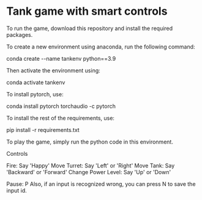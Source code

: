 # Tank game with smart controls


To run the game, download this repository and install the required packages.

To create a new environment using anaconda, run the following command:

conda create --name tankenv python==3.9


Then activate the environment using:

conda activate tankenv


To install pytorch, use:

conda install pytorch torchaudio -c pytorch


To install the rest of the requirements, use:

pip install -r requirements.txt


To play the game, simply run the python code in this environment. 


Controls

Fire: Say 'Happy'
Move Turret: Say 'Left' or 'Right'
Move Tank: Say 'Backward' or 'Forward'
Change Power Level: Say 'Up' or 'Down'

Pause: P
Also, if an input is recognized wrong, you can press N to save the input id. 
